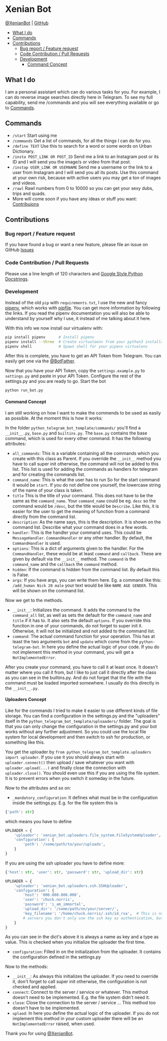 # Xenian Bot

[@XenianBot](https://t.me/XenianBot) | [GitHub](https://github.com/Nachtalb/XenianBot)

<!-- toc -->

- [What I do](#what-i-do)
- [Commands](#commands)
- [Contributions](#contributions)
  * [Bug report / Feature request](#bug-report--feature-request)
  * [Code Contribution / Pull Requests](#code-contribution--pull-requests)
  * [Development](#development)
    + [Command Concept](#command-concept)

<!-- tocstop -->

## What I do
I am a personal assistant which can do various tasks for you. For example, I can do reverse image searches directly here
in Telegram. To see my full capability, send me /commands and you will see everything available or go to
[Commands](#commands).

## Commands
- `/start` Start using me
- `/commands` Get a list of commands, for all the things I can do for you.
- `/define TEXT` Use this to search for a word or some words on Urban Dictionary.
- `/insta POST_LINK OR POST_ID` Send me a link to an Instagram post or its ID and I will send you the image/s or video 
  from that post.
- `/instap USER_LINK OR USERNAME` Send me a username or the link to a user from Instagram and I will send you all its 
  posts.
Use this command at your own risk, because with active users you may get a ton of images and videos. 
- `/rawl` Rawl numbers from 0 to 10000 so you can get your sexy dubs, trips and quads.
- More will come soon if you have any ideas or stuff you want: [Contribuions](#contributions)

## Contributions
### Bug report / Feature request
If you have found a bug or want a new feature, please file an issue on GitHub [Issues](https://github.com/Nachtalb/python_telegram_bot_template/issues)

### Code Contribution / Pull Requests
Please use a line length of 120 characters and [Google Style Python Docstrings](http://sphinxcontrib-napoleon.readthedocs.io/en/latest/example_google.html). 

### Development
Instead of the old `pip` with `requirements.txt`, I use the new and fancy [pipenv](https://github.com/pypa/pipfile), 
which works with [pipfile](https://docs.pipenv.org). You can get more information by following the links. If you read 
the pipenv documentation you will also be able to understand by yourself why I use, it instead of me talking about it here. 

With this info we now install our virtualenv with: 
```bash
pip install pipenv      # Install pipenv
pipenv install --three  # Create virtualeenv from your python3 installation and install the packages from the Pipfile
pipenv shell            # Spawn shell for your pipenv virtualenv
``` 

After this is complete, you have to get an API Token from Telegram. You can easily get one via the
[@BotFather](https://t.me/BotFather).

Now that you have your API Token, copy the `settings.example.py` to `settings.py` and paste in your API Token. Configure 
the rest of the settings.py and you are ready to go. Start the bot 
```bash
python run_bot.py
```

#### Command Concept
I am still working on how I want to make the commends to be used as easily as possible. At the moment this is how it 
works:

In the folder `python_telegram_bot_template/commands/` you'll find a `__init__.py`, `base.py` and `builtins.py`.
The `base.py` contains the base command, which is used for every other command. It has the following attributes:
- `all_commands`: This is a variable containing all the commands which you create with this class as Parent. If you 
override the `__init__` method you have to call super init otherwise, the command will not be added to this list. This 
list is used for adding the commands as handlers for telegram and for creating the commands list.
- `command_name`: This is what the user has to run So for the start command it would be `start`. If you do not define 
one yourself, the lowercase string of the name of your class is taken.
- `title` This is the title of your command. This does not have to be the same as the `command_name`. Your 
`command_name` could be eg. `desc` so the command would be `/desc`, but the title would be `Describe`. Like this, it is 
easier for the user to get the meaning of function from a command directly from the command list.
- `description`: As the name says, this is the description. It is shown on the command list. Describe what your command 
does in a few words.
- `handler`: This is the handler your command uses. This could be `MessageHandler`. `CommandHandler` or any other 
handler. By default, the `CommandHandler` is used. 
- `options`: This is a dict of arguments given to the handler. For the `CommandHandler`, these would be at least 
`command` and `callback`. These are given by default via the `__init__` method. The `command` is the `command_name` and 
the `callback` the `command` method.
- `hidden`: If the command is hidden from the command list. By default this is False.
- `args`: If you have args, you can write them here. Eg. a command like this: `/add_human Nick 20 male` your text would 
be like `NAME AGE GENDER`. This will be shown on the command list. 

Now we get to the methods. 
- `__init__`: Initializes the command. It adds the command to the `command_all` list, as well as sets the default for 
the `command_name` and `title` if it has to. It also sets the default `options`. If you override this function in one of 
your commands, do not forget to super init it. Otherwise, it will not be initialized and not added to the command list.
- `command`: The actual command function for your operation. This has at least the two arguments `bot` and `update`
which come from the `python-telegram-bot`. In here you define the actual logic of your code. If you do not implement 
this method in your command, you will get a `NotImplementedError`.

After you create your command, you have to call it at least once. It doesn't matter where you call it from, but I like 
to just call it directly after the class as you can see in the builtins.py. And do not forget that the file with the 
command must be loaded imported somewhere. I usually do this directly in the `__init__.py`.

#### Uploaders Concept
Like for the commands I tried to make it easier to use different kinds of file storage. You can find a configuration in 
the settings.py and the "uploaders" itself in the `python_telegram_bot_template/uploaaders/` folder. The goal is that
you can only change the configuration in the settings.py and your bot works without any further adjustment. So you could
use the local file system for local development and then switch to ssh for production, or something like this. 

You get the uploader by `from python_telegram_bot_template.uploaders import uploader`. If you use it you should always
start with `uploader.connect()` then upload / save whatever you want with `uploader.upload(...)` and finally close the 
connection with `uploader.close()`. You should even use this if you are using the file system. It is to prevent errors 
when you switch it someday in the future. 

Now to the attributes and so on: 
- `_mandatory_configuration`: It defines what must be in the configuration inside the settings.py.
E.g. for the file system this is
```python
{'path': str}
``` 
which means you have to define
```python
UPLOADER = {
    'uploader': 'xenian_bot.uploaders.file_system.FileSystemUploader',  # What uploader to use
    'configuration': {
        'path': '/some/path/to/your/uploads',
    }
}
```
If you are using the ssh uploader you have to define more:
```python
{'host': str, 'user': str, 'password': str, 'upload_dir': str}
```
```python
UPLOADER = {
    'uploader': 'xenian_bot.uploaders.ssh.SSHUploader',
    'configuration': {
        'host': '000.000.000.000',
        'user': 'chuck.norris',
        'password': 'i_am_immortal',
        'upload_dir': '/some/path/on/your/server/',
        'key_filename': '/home/chuck.norris/.ssh/id_rsa',  # This is not defined as mandatory because on most ssh 
        # servers you don't only use the ssh key as authentication, but if you do define this configuration as well.
    }
}
```
As you can see in the dict's above it is always a name as key and a type as value. This is checked when you initialize 
the uploader the first time.
- `configuration`: Filled in on the initialization from the uploader. It contains the configuration defined in the 
settings.py


Now to the methods: 
- `__init__`: As always this initializes the uploader. If you need to override it, don't forget to call super init 
otherwise, the configuration is not checked and applied.
- `connect`: Connect to the server / service or whatever. This method doesn't need to be implemented. E.g. the file 
system didn't need it. 
- `close`: Close the connection to the server / service ... This method too doesn't have to be implemented.
- `uplaod`: In here you define the actual logic of the uploader. If you do not implement this method in your custom 
uploader there will be an `NotImplementedError` raised, when used.

Thank you for using [@XenianBot](https://t.me/XenianBot).

